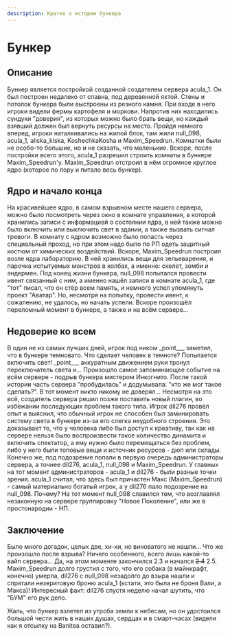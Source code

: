 ```yaml
---
description: Кратко о истории бункера
---
```


# Бункер

## Описание

Бункер является постройкой созданной создателем сервера acula\_1. Он был построен недалеко от спавна, под деревянной яхтой. Стены и потолок бункера были выстроены из резного камня. При входе в него игроки видели фермы картофеля и моркови. Напротив них находились сундуки "доверия", из которых можно было брать вещи, но каждый взявший должен был вернуть ресурсы на место. Пройдя немного вперед, игроки наталкивались на жилой блок, там жили null\_098, acula\_1, aliska\_kiska, KoshechkaKosha и Maxim\_Speedrun. Комнатки были не особо-то большие, но и не сказать, что маленькие. Вскоре, после постройки всего этого, acula\_1 разрешил строить комнаты в бункере Maxim\_Speedrun'у. Maxim\_Speedrun отстроил в нём огромное круглое ядро (которое по лору и питало весь бункер).

## Ядро и начало конца

На красивейшее ядро, в самом взрывном месте нашего сервера, можно было посмотреть через окно в комнате управления, в которой хранились записи с информацией о состоянии ядра, в ней также можно было включить или выключить свет в здании, а также вызвать сигнал тревоги. В комнату с ядром возможно было попасть через специальный проход, но при этом надо было по РП одеть защитный костюм от химических воздействий. Вскоре, Maxim\_Speedrun построил возле ядра лабораторию. В ней хранились вещи для зельеварения, и парочка испытуемых монстров в колбах, а именно: скелет, зомби и эндермен. Под конец жизни бункера, null\_098 попытался провести ивент связанный с ним, а именно нашёл записи в комнате acula\_1, где "тот" писал, что он стёр всем память, и немного успел упомянуть проект "Аватар". Но, несмотря на попытку, провести ивент, к сожалению, не удалось, но начать успели. Вскоре произошёл переломный момент в бункере, а также и на всём сервере...

## Недоверие ко всем

В один не из самых лучших дней, игрок под ником \_point_\__ заметил, что в бункере темновато. Что сделает человек в темноте? Попытается включить свет! \_point_\__ аккуратным движением руки тронул переключатель света и... Произошло самое запоминающее событие на всём сервере - подрыв бункера мистером Инкогнито. После такой истории часть сервера "пробудилась" и додумывала: "кто же мог такое сделать?". В тот момент никто никому не доверял... Несмотря на это всё, создатель сервера решил позже поставить новый плагин, во избежании последующих проблем такого типа. Игрок dil276 провёл опыт и выяснил, что обычный игрок не способен был заминировать систему света в бункере из-за его слегка неудобного строения. Это доказывает то, что у человека либо был доступ к креативу, так как на сервере нельзя было воспроизвести такое количество динамита и включить спектатор, а ему нужно было перемещаться без проблем, либо у него были топовые вещи и источник ресурсов - дюп или склады. Конечно же, под подозрение попали в первую очередь администраторы сервера, а точнее dil276, acula\_1, null\_098 и Maxim\_Speedrun. У главных на тот момент администраторов - acula\_1 и dil276 - были разные точки зрения. acula\_1 считал, что здесь был причастен Макс (Maxim\_Speedrun) - самый материально богатый игрок, а у dil276 пало подозрение на null\_098. Почему? На тот момент null\_098 славился тем, что возглавлял незаконную на сервере группировку "Новое Поколение", или же в простонародии - НП.

## Заключение

Было много догадок, целых две, хи-хи, но виноватого не нашли... Что же произошло после взрыва? Ничего особенного, всего лишь какой-то вайп сервера... Да, на этом моменте закончился 2.3 и начался ~~2.4~~ 2.5. Maxim\_Speedrun долго грустил с того, что его собака (в майнкрафт, конечно) умерла, dil276 с null\_098 незадолго до взыра нашли и спрятали незеритовую броню acula\_1 (кстати, это была не броня Вали, а Макса)! Интересный факт: dil276 спустя неделю начал шутить, что "БУМ" его рук дело.

Жаль, что бункер взлетел из утроба земли к небесам, но он удостоился большой чести жить в наших душах, сердцах и в смарт-часах (видели как я отсылку на Banitea оставил?).
